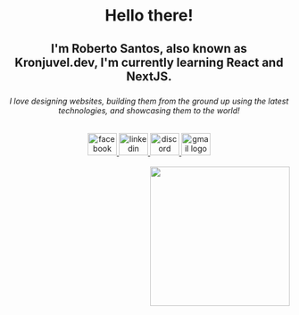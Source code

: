 <h1 align="center">Hello there!</h1>

###

<h2 align="center">I'm Roberto Santos, also known as Kronjuvel.dev, I'm currently learning React and NextJS.</h2>

###

<h6 align="center">I love designing websites, building them from the ground up using the latest technologies, and showcasing them to the world!</h6>

###

<div align="center">
  <a href="www.facebook.com/butbubutbut" target="_blank">
    <img src="https://raw.githubusercontent.com/maurodesouza/profile-readme-generator/master/src/assets/icons/social/facebook/default.svg" width="52" height="40" alt="facebook logo"  />
  </a>
  <a href="https://www.linkedin.com/in/robertosantos-dev/" target="_blank">
    <img src="https://raw.githubusercontent.com/maurodesouza/profile-readme-generator/master/src/assets/icons/social/linkedin/default.svg" width="52" height="40" alt="linkedin logo"  />
  </a>
  <a href="https://discordapp.com/users/518361867236802570" target="_blank">
    <img src="https://raw.githubusercontent.com/maurodesouza/profile-readme-generator/master/src/assets/icons/social/discord/default.svg" width="52" height="40" alt="discord logo"  />
  </a>
  <a href="robertsantos.dom@gmail.com" target="_blank">
    <img src="https://raw.githubusercontent.com/maurodesouza/profile-readme-generator/master/src/assets/icons/social/gmail/default.svg" width="52" height="40" alt="gmail logo"  />
  </a>
</div>

<br clear="both">

<img align="right" height="250" src="https://c.tenor.com/ffGDkqKAkgMAAAAC/tenor.gif"  />
